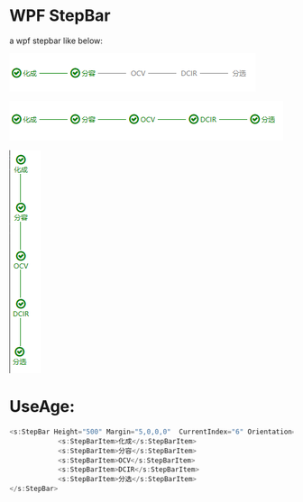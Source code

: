 # WPF StepBar

a wpf stepbar like below:

![](https://github.com/lishuangquan1987/StepBar/blob/master/Images/微信截图_20220808135604.png)

![](https://github.com/lishuangquan1987/StepBar/blob/master/Images/微信截图_20220808135656.png)

![](https://github.com/lishuangquan1987/StepBar/blob/master/Images/微信截图_20220808135731.png)

# UseAge:

```c#
<s:StepBar Height="500" Margin="5,0,0,0"  CurrentIndex="6" Orientation="Vertical">
            <s:StepBarItem>化成</s:StepBarItem>
            <s:StepBarItem>分容</s:StepBarItem>
            <s:StepBarItem>OCV</s:StepBarItem>
            <s:StepBarItem>DCIR</s:StepBarItem>
            <s:StepBarItem>分选</s:StepBarItem>
</s:StepBar>
```

